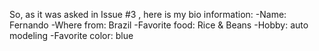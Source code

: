 So, as it was asked in Issue #3 , here is my bio information:
-Name: Fernando
-Where from: Brazil
-Favorite food: Rice & Beans
-Hobby: auto modeling
-Favorite color: blue
